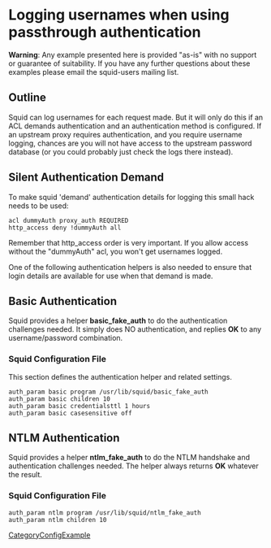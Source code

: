 # Logging usernames when using passthrough authentication

**Warning**: Any example presented here is provided "as-is" with no
support or guarantee of suitability. If you have any further questions
about these examples please email the squid-users mailing list.

## Outline

Squid can log usernames for each request made. But it will only do this
if an ACL demands authentication and an authentication method is
configured. If an upstream proxy requires authentication, and you
require username logging, chances are you will not have access to the
upstream password database (or you could probably just check the logs
there instead).

## Silent Authentication Demand

To make squid 'demand' authentication details for logging this small
hack needs to be used:

    acl dummyAuth proxy_auth REQUIRED
    http_access deny !dummyAuth all

Remember that http\_access order is very important. If you allow access
without the "dummyAuth" acl, you won't get usernames logged.

One of the following authentication helpers is also needed to ensure
that login details are available for use when that demand is made.

## Basic Authentication

Squid provides a helper **basic\_fake\_auth** to do the authentication
challenges needed. It simply does NO authentication, and replies **OK**
to any username/password combination.

### Squid Configuration File

This section defines the authentication helper and related settings.

    auth_param basic program /usr/lib/squid/basic_fake_auth
    auth_param basic children 10
    auth_param basic credentialsttl 1 hours
    auth_param basic casesensitive off

## NTLM Authentication

Squid provides a helper **ntlm\_fake\_auth** to do the NTLM handshake
and authentication challenges needed. The helper always returns **OK**
whatever the result.

### Squid Configuration File

    auth_param ntlm program /usr/lib/squid/ntlm_fake_auth
    auth_param ntlm children 10

[CategoryConfigExample](https://wiki.squid-cache.org/ConfigExamples/Authenticate/LoggingOnly/CategoryConfigExample#)
